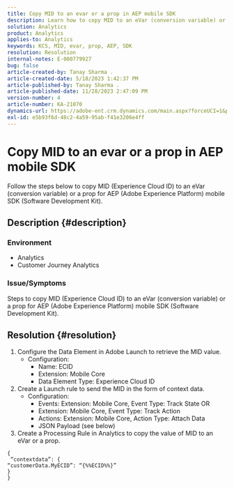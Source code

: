 ```yaml
---
title: Copy MID to an evar or a prop in AEP mobile SDK
description: Learn how to copy MID to an eVar (conversion variable) or a prop for AEP mobile SDK.
solution: Analytics
product: Analytics
applies-to: Analytics
keywords: KCS, MID, evar, prop, AEP, SDK
resolution: Resolution
internal-notes: E-000779927
bug: false
article-created-by: Tanay Sharma .
article-created-date: 5/18/2023 1:42:37 PM
article-published-by: Tanay Sharma .
article-published-date: 11/28/2023 2:47:09 PM
version-number: 4
article-number: KA-21070
dynamics-url: https://adobe-ent.crm.dynamics.com/main.aspx?forceUCI=1&pagetype=entityrecord&etn=knowledgearticle&id=71e4a2d3-81f5-ed11-8848-6045bd006268
exl-id: e5b93f6d-48c2-4a59-95ab-f41e3206e4ff
---
```

# Copy MID to an evar or a prop in AEP mobile SDK


Follow the steps below to copy MID (Experience Cloud ID) to an eVar (conversion variable) or a prop for AEP (Adobe Experience Platform) mobile SDK (Software Development Kit).

## Description {#description}


### Environment

- Analytics
- Customer Journey Analytics


### Issue/Symptoms

Steps to copy MID (Experience Cloud ID) to an eVar (conversion variable) or a prop for AEP (Adobe Experience Platform) mobile SDK (Software Development Kit).


## Resolution {#resolution}


1. Configure the Data Element in Adobe Launch to retrieve the MID value.
    - Configuration:
        - Name: ECID
        - Extension: Mobile Core
        - Data Element Type: Experience Cloud ID
2. Create a Launch rule to send the MID in the form of context data.
    - Configuration:
        - Events: Extension: Mobile Core, Event Type: Track State OR
        - Extension: Mobile Core, Event Type: Track Action
        - Actions: Extension: Mobile Core, Action Type: Attach Data
        - JSON Payload (see below)
3. Create a Processing Rule in Analytics to copy the value of MID to an eVar or a prop.



```
{
 “contextdata”: {
“customerData.MyECID”: “{%%ECID%%}”
}
}
```
